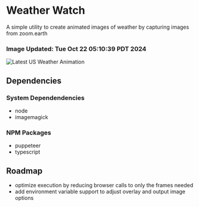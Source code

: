 # Weather Watch

A simple utility to create animated images of weather by capturing images from zoom.earth

### Image Updated: Tue Oct 22 05:10:39 PDT 2024

![Latest US Weather Animation](animations/2024-10-22.webp)

## Dependencies
### System Dependendencies
* node
* imagemagick
### NPM Packages
* puppeteer
* typescript

## Roadmap
* optimize execution by reducing browser calls to only the frames needed
* add environment variable support to adjust overlay and output image options

